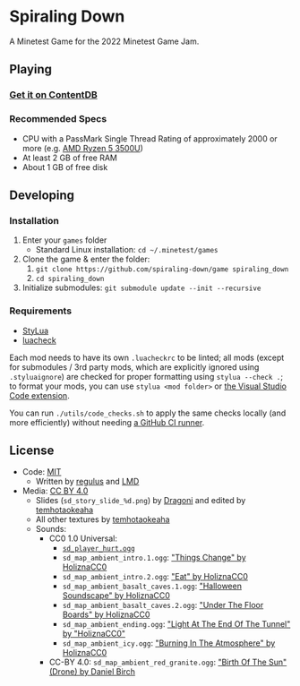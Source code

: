 # Spiraling Down

A Minetest Game for the 2022 Minetest Game Jam.

## Playing

### [Get it on ContentDB](https://content.minetest.net/packages/sdd/spiraling_down)

### Recommended Specs

* CPU with a PassMark Single Thread Rating of approximately 2000 or more (e.g. [AMD Ryzen 5 3500U](https://www.cpubenchmark.net/cpu.php?cpu=AMD+Ryzen+5+3500U&id=3421))
* At least 2 GB of free RAM
* About 1 GB of free disk

## Developing

### Installation

1. Enter your `games` folder
   * Standard Linux installation: `cd ~/.minetest/games`
2. Clone the game & enter the folder:
   1. `git clone https://github.com/spiraling-down/game spiraling_down`
   2. `cd spiraling_down`
3. Initialize submodules: `git submodule update --init --recursive`

### Requirements

* [StyLua](https://github.com/JohnnyMorganz/StyLua)
* [luacheck](https://github.com/mpeterv/luacheck)

Each mod needs to have its own `.luacheckrc` to be linted;
all mods (except for submodules / 3rd party mods, which are explicitly ignored using `.styluaignore`)
are checked for proper formatting using `stylua --check .`;
to format your mods, you can use `stylua <mod folder>`
or [the Visual Studio Code extension](https://marketplace.visualstudio.com/items?itemName=JohnnyMorganz.stylua).

You can run `./utils/code_checks.sh` to apply the same checks locally (and more efficiently)
without needing [a GitHub CI runner](https://github.com/nektos/act).

## License

* Code: [MIT](https://opensource.org/licenses/MIT)
  * Written by [regulus](https://github.com/regulus79) and [LMD](https://github.com/appgurueu)
* Media: [CC BY 4.0](https://creativecommons.org/licenses/by/4.0/legalcode)
  * Slides (`sd_story_slide_%d.png`) by [Dragoni](https://github.com/DragoniEU/) and edited by [temhotaokeaha](https://github.com/temhotaokeaha)
  * All other textures by [temhotaokeaha](https://github.com/temhotaokeaha)
  * Sounds:
    * CC0 1.0 Universal:
      * [`sd_player_hurt.ogg`](https://freesound.org/people/Rickplayer/sounds/530486/)
      * `sd_map_ambient_intro.1.ogg`: ["Things Change" by HoliznaCC0](https://freemusicarchive.org/music/holiznacc0/forager-pt-2/things-change/)
      * `sd_map_ambient_intro.2.ogg`: ["Eat" by HoliznaCC0](https://freemusicarchive.org/music/holiznacc0/bassic/eatmp3/)
      * `sd_map_ambient_basalt_caves.1.ogg`: ["Halloween Soundscape" by HoliznaCC0](https://freemusicarchive.org/music/holiznacc0/horseless-headman-halloween-beats/halloween-soundscape/)
      * `sd_map_ambient_basalt_caves.2.ogg`: ["Under The Floor Boards" by HoliznaCC0](https://freemusicarchive.org/music/holiznacc0/beats-from-the-crypt/under-the-floor-boards/)
      * `sd_map_ambient_ending.ogg`: ["Light At The End Of The Tunnel" by "HoliznaCC0"](https://freemusicarchive.org/music/holiznacc0/forager-pt-2/light-at-the-end-of-the-tunnel/)
      * `sd_map_ambient_icy.ogg`: ["Burning In The Atmosphere" by HoliznaCC0](https://freemusicarchive.org/music/holiznacc0/stranger-than-fiction-halloween-sci-fi/burning-in-the-atmosphere/)
    * CC-BY 4.0: `sd_map_ambient_red_granite.ogg`: ["Birth Of The Sun" (Drone) by Daniel Birch](https://freemusicarchive.org/music/Daniel_Birch/through-the-looking-glass-original-score/birth-of-the-sun-drone/)